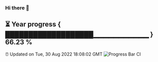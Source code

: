 ### Hi there 👋
⏳ Year progress { ███████████████████▁▁▁▁▁▁▁▁▁▁▁ } 66.23 %
---
⏰ Updated on Tue, 30 Aug 2022 18:08:02 GMT
![Progress Bar CI](https://github.com/Moyi321/Moyi321/workflows/Progress%20Bar%20CI/badge.svg)

